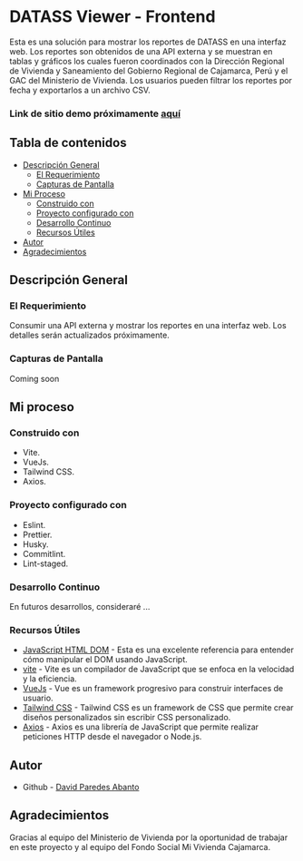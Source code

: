 # DATASS Viewer - Frontend

Esta es una solución para mostrar los reportes de DATASS en una interfaz web. Los reportes son obtenidos de una API externa y se muestran en tablas y gráficos los cuales fueron coordinados con la Dirección Regional de Vivienda y Saneamiento del Gobierno Regional de Cajamarca, Perú y el GAC del Ministerio de Vivienda. Los usuarios pueden filtrar los reportes por fecha y exportarlos a un archivo CSV.

### Link de sitio demo próximamente [aquí](#)

## Tabla de contenidos

- [Descripción General](#descripción-general)
  - [El Requerimiento](#el-requerimiento)
  - [Capturas de Pantalla](#capturas-de-pantalla)
- [Mi Proceso](#mi-proceso)
  - [Construido con](#construido-con)
  - [Proyecto configurado con](#proyecto-configurado-con)
  - [Desarrollo Continuo](#desarrollo-continuo)
  - [Recursos Útiles](#recursos-útiles)
- [Autor](#autor)
- [Agradecimientos](#agradecimientos)

## Descripción General

### El Requerimiento

Consumir una API externa y mostrar los reportes en una interfaz web. Los detalles serán actualizados próximamente.
### Capturas de Pantalla

Coming soon

## Mi proceso

### Construido con

- Vite.
- VueJs.
- Tailwind CSS.
- Axios.

### Proyecto configurado con
- Eslint.
- Prettier.
- Husky.
- Commitlint.
- Lint-staged.

### Desarrollo Continuo

En futuros desarrollos, consideraré ...

### Recursos Útiles

- [JavaScript HTML DOM](https://www.w3schools.com/JS/js_htmldom.asp) - Esta es una excelente referencia para entender cómo manipular el DOM usando JavaScript.
- [vite](https://vitejs.dev/) - Vite es un compilador de JavaScript que se enfoca en la velocidad y la eficiencia.
- [VueJs](https://v3.vuejs.org/) - Vue es un framework progresivo para construir interfaces de usuario.
- [Tailwind CSS](https://tailwindcss.com/) - Tailwind CSS es un framework de CSS que permite crear diseños personalizados sin escribir CSS personalizado.
- [Axios](https://axios-http.com/) - Axios es una librería de JavaScript que permite realizar peticiones HTTP desde el navegador o Node.js.

## Autor

- Github - [David Paredes Abanto](https://github.com/davichano)

## Agradecimientos

Gracias al equipo del Ministerio de Vivienda por la oportunidad de trabajar en este proyecto y al equipo del Fondo Social Mi Vivienda Cajamarca.
``` 